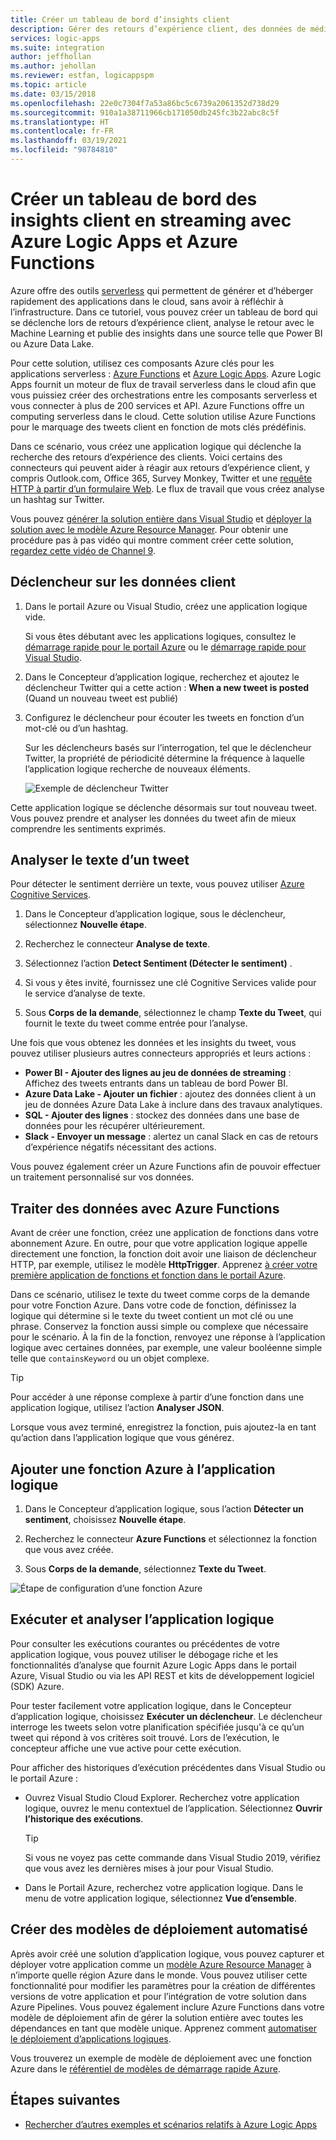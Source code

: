 ```yaml
---
title: Créer un tableau de bord d’insights client
description: Gérer des retours d’expérience client, des données de médias sociaux, etc., en générant un tableau de bord client avec Azure Logic Apps et Azure Functions
services: logic-apps
ms.suite: integration
author: jeffhollan
ms.author: jehollan
ms.reviewer: estfan, logicappspm
ms.topic: article
ms.date: 03/15/2018
ms.openlocfilehash: 22e0c7304f7a53a86bc5c6739a2061352d738d29
ms.sourcegitcommit: 910a1a38711966cb171050db245fc3b22abc8c5f
ms.translationtype: HT
ms.contentlocale: fr-FR
ms.lasthandoff: 03/19/2021
ms.locfileid: "98784810"
---
```

# <a name="create-a-streaming-customer-insights-dashboard-with-azure-logic-apps-and-azure-functions"></a>Créer un tableau de bord des insights client en streaming avec Azure Logic Apps et Azure Functions

Azure offre des outils [serverless](https://azure.microsoft.com/solutions/serverless/) qui permettent de générer et d’héberger rapidement des applications dans le cloud, sans avoir à réfléchir à l’infrastructure. Dans ce tutoriel, vous pouvez créer un tableau de bord qui se déclenche lors de retours d’expérience client, analyse le retour avec le Machine Learning et publie des insights dans une source telle que Power BI ou Azure Data Lake.

Pour cette solution, utilisez ces composants Azure clés pour les applications serverless : [Azure Functions](https://azure.microsoft.com/services/functions/) et [Azure Logic Apps](https://azure.microsoft.com/services/logic-apps/).
Azure Logic Apps fournit un moteur de flux de travail serverless dans le cloud afin que vous puissiez créer des orchestrations entre les composants serverless et vous connecter à plus de 200 services et API. Azure Functions offre un computing serverless dans le cloud. Cette solution utilise Azure Functions pour le marquage des tweets client en fonction de mots clés prédéfinis.

Dans ce scénario, vous créez une application logique qui déclenche la recherche des retours d’expérience des clients. Voici certains des connecteurs qui peuvent aider à réagir aux retours d’expérience client, y compris Outlook.com, Office 365, Survey Monkey, Twitter et une [requête HTTP à partir d’un formulaire Web](/archive/blogs/logicapps/calling-a-logic-app-from-an-html-form). Le flux de travail que vous créez analyse un hashtag sur Twitter.

Vous pouvez [générer la solution entière dans Visual Studio](../logic-apps/quickstart-create-logic-apps-with-visual-studio.md) et [déployer la solution avec le modèle Azure Resource Manager](../logic-apps/logic-apps-deploy-azure-resource-manager-templates.md). Pour obtenir une procédure pas à pas vidéo qui montre comment créer cette solution, [regardez cette vidéo de Channel 9](https://aka.ms/logicappsdemo). 

## <a name="trigger-on-customer-data"></a>Déclencheur sur les données client

1. Dans le portail Azure ou Visual Studio, créez une application logique vide. 

   Si vous êtes débutant avec les applications logiques, consultez le [démarrage rapide pour le portail Azure](../logic-apps/quickstart-create-first-logic-app-workflow.md) ou le [démarrage rapide pour Visual Studio](../logic-apps/quickstart-create-logic-apps-with-visual-studio.md).

2. Dans le Concepteur d’application logique, recherchez et ajoutez le déclencheur Twitter qui a cette action : **When a new tweet is posted** (Quand un nouveau tweet est publié)

3. Configurez le déclencheur pour écouter les tweets en fonction d’un mot-clé ou d’un hashtag.

   Sur les déclencheurs basés sur l’interrogation, tel que le déclencheur Twitter, la propriété de périodicité détermine la fréquence à laquelle l’application logique recherche de nouveaux éléments.

   ![Exemple de déclencheur Twitter][1]

Cette application logique se déclenche désormais sur tout nouveau tweet. Vous pouvez prendre et analyser les données du tweet afin de mieux comprendre les sentiments exprimés. 

## <a name="analyze-tweet-text"></a>Analyser le texte d’un tweet

Pour détecter le sentiment derrière un texte, vous pouvez utiliser [Azure Cognitive Services](https://azure.microsoft.com/services/cognitive-services/).

1. Dans le Concepteur d’application logique, sous le déclencheur, sélectionnez **Nouvelle étape**.

2. Recherchez le connecteur **Analyse de texte**.

3. Sélectionnez l’action **Detect Sentiment (Détecter le sentiment)** .

4. Si vous y êtes invité, fournissez une clé Cognitive Services valide pour le service d’analyse de texte.

5. Sous **Corps de la demande**, sélectionnez le champ **Texte du Tweet**, qui fournit le texte du tweet comme entrée pour l’analyse.

Une fois que vous obtenez les données et les insights du tweet, vous pouvez utiliser plusieurs autres connecteurs appropriés et leurs actions :

* **Power BI - Ajouter des lignes au jeu de données de streaming** : Affichez des tweets entrants dans un tableau de bord Power BI.
* **Azure Data Lake - Ajouter un fichier** : ajoutez des données client à un jeu de données Azure Data Lake à inclure dans des travaux analytiques.
* **SQL - Ajouter des lignes** : stockez des données dans une base de données pour les récupérer ultérieurement.
* **Slack - Envoyer un message** : alertez un canal Slack en cas de retours d’expérience négatifs nécessitant des actions.

Vous pouvez également créer un Azure Functions afin de pouvoir effectuer un traitement personnalisé sur vos données. 

## <a name="process-data-with-azure-functions"></a>Traiter des données avec Azure Functions

Avant de créer une fonction, créez une application de fonctions dans votre abonnement Azure. En outre, pour que votre application logique appelle directement une fonction, la fonction doit avoir une liaison de déclencheur HTTP, par exemple, utilisez le modèle **HttpTrigger**. Apprenez [à créer votre première application de fonctions et fonction dans le portail Azure](../azure-functions/functions-get-started.md).

Dans ce scénario, utilisez le texte du tweet comme corps de la demande pour votre Fonction Azure. Dans votre code de fonction, définissez la logique qui détermine si le texte du tweet contient un mot clé ou une phrase. Conservez la fonction aussi simple ou complexe que nécessaire pour le scénario.
À la fin de la fonction, renvoyez une réponse à l’application logique avec certaines données, par exemple, une valeur booléenne simple telle que `containsKeyword` ou un objet complexe.

> [!TIP]
> Pour accéder à une réponse complexe à partir d’une fonction dans une application logique, utilisez l’action **Analyser JSON**.

Lorsque vous avez terminé, enregistrez la fonction, puis ajoutez-la en tant qu’action dans l’application logique que vous générez.

## <a name="add-azure-function-to-logic-app"></a>Ajouter une fonction Azure à l’application logique

1. Dans le Concepteur d’application logique, sous l’action **Détecter un sentiment**, choisissez **Nouvelle étape**.

2. Recherchez le connecteur **Azure Functions** et sélectionnez la fonction que vous avez créée.

3. Sous **Corps de la demande**, sélectionnez **Texte du Tweet**.

![Étape de configuration d’une fonction Azure][2]

## <a name="run-and-monitor-your-logic-app"></a>Exécuter et analyser l’application logique

Pour consulter les exécutions courantes ou précédentes de votre application logique, vous pouvez utiliser le débogage riche et les fonctionnalités d’analyse que fournit Azure Logic Apps dans le portail Azure, Visual Studio ou via les API REST et kits de développement logiciel (SDK) Azure.

Pour tester facilement votre application logique, dans le Concepteur d’application logique, choisissez **Exécuter un déclencheur**. Le déclencheur interroge les tweets selon votre planification spécifiée jusqu'à ce qu’un tweet qui répond à vos critères soit trouvé. Lors de l’exécution, le concepteur affiche une vue active pour cette exécution.

Pour afficher des historiques d’exécution précédentes dans Visual Studio ou le portail Azure : 

* Ouvrez Visual Studio Cloud Explorer. Recherchez votre application logique, ouvrez le menu contextuel de l’application. Sélectionnez **Ouvrir l’historique des exécutions**.

  > [!TIP]
  > Si vous ne voyez pas cette commande dans Visual Studio 2019, vérifiez que vous avez les dernières mises à jour pour Visual Studio.

* Dans le Portail Azure, recherchez votre application logique. Dans le menu de votre application logique, sélectionnez **Vue d’ensemble**. 

## <a name="create-automated-deployment-templates"></a>Créer des modèles de déploiement automatisé

Après avoir créé une solution d’application logique, vous pouvez capturer et déployer votre application comme un [modèle Azure Resource Manager](../azure-resource-manager/templates/overview.md) à n’importe quelle région Azure dans le monde. Vous pouvez utiliser cette fonctionnalité pour modifier les paramètres pour la création de différentes versions de votre application et pour l’intégration de votre solution dans Azure Pipelines. Vous pouvez également inclure Azure Functions dans votre modèle de déploiement afin de gérer la solution entière avec toutes les dépendances en tant que modèle unique. Apprenez comment [automatiser le déploiement d’applications logiques](logic-apps-azure-resource-manager-templates-overview.md).

Vous trouverez un exemple de modèle de déploiement avec une fonction Azure dans le [référentiel de modèles de démarrage rapide Azure](https://github.com/Azure/azure-quickstart-templates/tree/master/101-function-app-create-dynamic).

## <a name="next-steps"></a>Étapes suivantes

* [Rechercher d’autres exemples et scénarios relatifs à Azure Logic Apps](logic-apps-examples-and-scenarios.md)

<!-- Image References -->
[1]: ./media/logic-apps-scenario-social-serverless/twitter.png
[2]: ./media/logic-apps-scenario-social-serverless/function.png